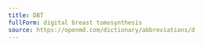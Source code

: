 ```yaml
---
title: DBT
fullForm: digital breast tomosynthesis
source: https://openmd.com/dictionary/abbreviations/d
---
```

